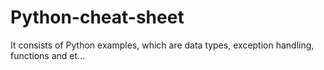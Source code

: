 # Python-cheat-sheet
It consists of Python examples, which are data types, exception handling, functions and et... 
